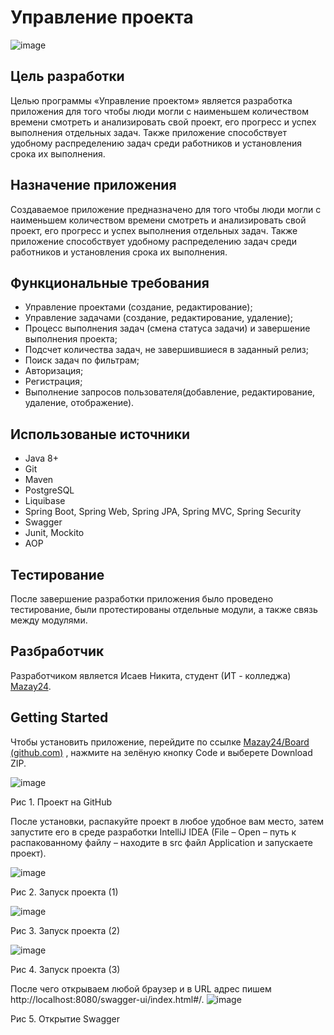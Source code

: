 # Управление проекта
![image](https://github.com/Mazay24/Board/assets/96546414/d46ef8c9-a3fc-4270-a7f7-4e329ec5b82c)

## Цель разработки
Целью программы «Управление проектом» является разработка приложения для того чтобы люди могли с наименьшем количеством времени смотреть и анализировать свой проект, его прогресс и успех выполнения отдельных задач. Также приложение способствует удобному распределению задач среди работников и установления срока их выполнения.
## Назначение приложения
Создаваемое приложение предназначено для того чтобы люди могли с наименьшем количеством времени смотреть и анализировать свой проект, его прогресс и успех выполнения отдельных задач. Также приложение способствует удобному распределению задач среди работников и установления срока их выполнения.
## Функциональные требования
- Управление проектами (создание, редактирование);
- Управление задачами (создание, редактирование, удаление);
- Процесс выполнения задач (смена статуса задачи) и завершение выполнения проекта;
- Подсчет количества задач, не завершившиеся в заданный релиз;
- Поиск задач по фильтрам;
- Авторизация;
- Регистрация;
- Выполнение запросов пользователя(добавление, редактирование, удаление, отображение).
## Использованые источники
- Java 8+
- Git
- Maven
- PostgreSQL
- Liquibase
- Spring Boot, Spring Web, Spring JPA, Spring MVC, Spring Security
- Swagger
- Junit, Mockito
- AOP
## Тестирование
После завершение разработки приложения было проведено тестирование, были протестированы отдельные модули, а также связь между модулями.
## Разбработчик
Разработчиком является Исаев Никита, студент (ИТ - колледжа) [Mazay24](https://github.com/Mazay24/Board).

## Getting Started
Чтобы установить приложение, перейдите по ссылке [Mazay24/Board (github.com)](https://github.com/Mazay24/Board) , нажмите на зелёную кнопку Code и выберете Download ZIP.

![image](https://github.com/Mazay24/Board/assets/96546414/591a0841-ae9b-41f5-acd6-60f5e58d672a)

Рис 1. Проект на GitHub


После установки, распакуйте проект в любое удобное вам место, затем запустите его в среде разработки IntelliJ IDEA (File – Open – путь к распакованному файлу – находите в src файл Application и запускаете проект).

![image](https://github.com/Mazay24/Board/assets/96546414/871f6c4a-3e00-4fb6-aeaa-1cf83632ee28)

Рис 2. Запуск проекта (1)


![image](https://github.com/Mazay24/Board/assets/96546414/9a9f0e28-a2c3-451d-a09c-52030c3d61ca)

Рис 3. Запуск проекта (2)


![image](https://github.com/Mazay24/Board/assets/96546414/eca9abc4-d069-4f0e-aeae-e76d6e31a01a)

Рис 4. Запуск проекта (3)


После чего открываем любой браузер и в URL адрес пишем http://localhost:8080/swagger-ui/index.html#/.
![image](https://github.com/Mazay24/Board/assets/96546414/68fc38a2-2576-405d-bc46-8f4ba44d7d91)

Рис 5. Открытие Swagger
